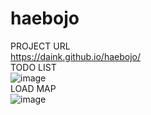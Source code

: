 # haebojo

PROJECT URL
<br/>
https://daink.github.io/haebojo/
<br/>
TODO LIST<br/>
![image](https://github.com/dainK/haebojo/assets/26786677/a8c2e8d4-897f-4401-9fed-e88294c85729)
<br/>
LOAD MAP<br/>
![image](https://github.com/dainK/haebojo/assets/26786677/bd26903e-cd78-4a41-aeca-af62640127df)
